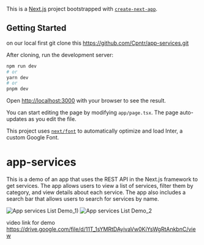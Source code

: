 This is a [Next.js](https://nextjs.org/) project bootstrapped with [`create-next-app`](https://github.com/vercel/next.js/tree/canary/packages/create-next-app).

## Getting Started

on our local first git clone this https://github.com/Cpntr/app-services.git

After cloning, run the development server:

```bash
npm run dev
# or
yarn dev
# or
pnpm dev
```

Open [http://localhost:3000](http://localhost:3000) with your browser to see the result.

You can start editing the page by modifying `app/page.tsx`. The page auto-updates as you edit the file.

This project uses [`next/font`](https://nextjs.org/docs/basic-features/font-optimization) to automatically optimize and load Inter, a custom Google Font.

# app-services
This is a demo of an app that uses the REST API in the Next.js framework to get services. The app allows users to view a list of services, filter them by category, and view details about each service. The app also includes a search bar that allows users to search for services by name.

![App services List Demo_1)](https://github.com/Cpntr/app-services/assets/36503882/ef04d15a-84c7-4c17-bd60-e5787898ea54)
![App services List Demo_2](https://github.com/Cpntr/app-services/assets/36503882/26124c24-641b-4c99-97b6-035f9fa03c33)

video link for demo https://drive.google.com/file/d/11T_1sYMRtDAyivaVw0KiYsWgRtAnkbnC/view


